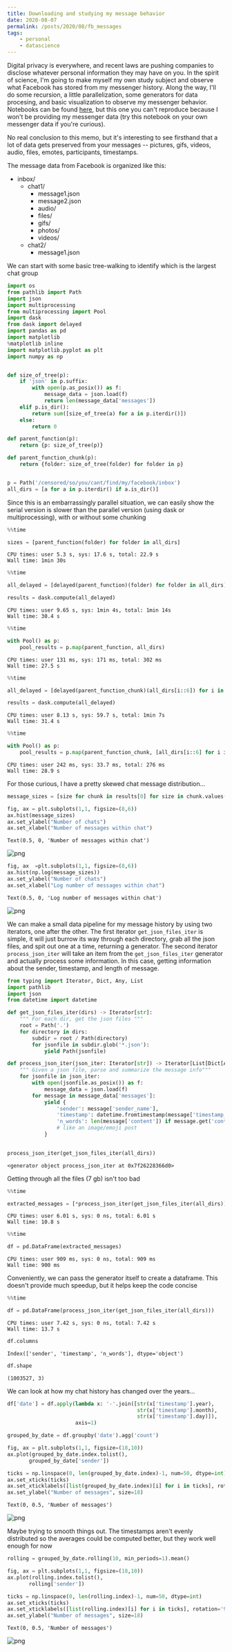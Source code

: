 ```yaml
---
title: Downloading and studying my message behavior
date: 2020-08-07
permalink: /posts/2020/08/fb_messages
tags:
    - personal
    - datascience
---
```

Digital privacy is everywhere, and recent laws are pushing companies to disclose whatever personal information they may have on you.
In the spirit of science, I'm going to make myself my own study subject and observe what Facebook has stored from my messenger history.
Along the way, I'll do some recursion, a little parallelization, some generators for data procesing, and basic visualization to observe my messenger behavior.
Notebooks can be found [here](https://github.com/ahy3nz/ahy3nz.github.io/tree/master/files/notebooks), but this one you can't reproduce because I won't be providing my messenger data (try this notebook on your own messenger data if you're curious).

No real conclusion to this memo, but it's interesting to see firsthand that a lot of data gets preserved from your messages -- pictures, gifs, videos, audio, files, emotes, participants, timestamps.

The message data from Facebook is organized like this:

* inbox/
    * chat1/
        * message1.json
        * message2.json
        * audio/
        * files/
        * gifs/
        * photos/
        * videos/
    * chat2/
        * message1.json

We can start with some basic tree-walking to identify which is the largest chat group



```python
import os
from pathlib import Path
import json
import multiprocessing
from multiprocessing import Pool
import dask
from dask import delayed
import pandas as pd
import matplotlib
%matplotlib inline
import matplotlib.pyplot as plt
import numpy as np


def size_of_tree(p):
    if 'json' in p.suffix:
        with open(p.as_posix()) as f:
            message_data = json.load(f)
            return len(message_data['messages'])
    elif p.is_dir():
        return sum([size_of_tree(a) for a in p.iterdir()])
    else:
        return 0

def parent_function(p):
    return {p: size_of_tree(p)}

def parent_function_chunk(p):
    return {folder: size_of_tree(folder) for folder in p}


p = Path('/censored/so/you/cant/find/my/facebook/inbox')
all_dirs = [a for a in p.iterdir() if a.is_dir()]
```

Since this is an embarrassingly parallel situation, we can easily show the serial version is slower than the parallel version (using dask or multiprocessing), with or without some chunking


```python
%%time

sizes = [parent_function(folder) for folder in all_dirs]
```

    CPU times: user 5.3 s, sys: 17.6 s, total: 22.9 s
    Wall time: 1min 30s



```python
%%time

all_delayed = [delayed(parent_function)(folder) for folder in all_dirs]

results = dask.compute(all_delayed)

```

    CPU times: user 9.65 s, sys: 1min 4s, total: 1min 14s
    Wall time: 30.4 s



```python
%%time

with Pool() as p:
    pool_results = p.map(parent_function, all_dirs)
```

    CPU times: user 131 ms, sys: 171 ms, total: 302 ms
    Wall time: 27.5 s



```python
%%time

all_delayed = [delayed(parent_function_chunk)(all_dirs[i::6]) for i in range(6)]

results = dask.compute(all_delayed)

```

    CPU times: user 8.13 s, sys: 59.7 s, total: 1min 7s
    Wall time: 31.4 s



```python
%%time

with Pool() as p:
    pool_results = p.map(parent_function_chunk, [all_dirs[i::6] for i in range(6)])
```

    CPU times: user 242 ms, sys: 33.7 ms, total: 276 ms
    Wall time: 28.9 s


For those curious, I have a pretty skewed chat message distribution...


```python
message_sizes = [size for chunk in results[0] for size in chunk.values()]
```


```python
fig, ax = plt.subplots(1,1, figsize=(8,6))
ax.hist(message_sizes)
ax.set_ylabel("Number of chats")
ax.set_xlabel("Number of messages within chat")
```




    Text(0.5, 0, 'Number of messages within chat')




![png](/images/2020-08-07-fb_messages_files/2020-08-07-fb_messages_10_1.png)



```python
fig, ax  =plt.subplots(1,1, figsize=(8,6))
ax.hist(np.log(message_sizes))
ax.set_ylabel("Number of chats")
ax.set_xlabel("Log number of messages within chat")
```




    Text(0.5, 0, 'Log number of messages within chat')




![png](/images/2020-08-07-fb_messages_files/2020-08-07-fb_messages_11_1.png)


We can make a small data pipeline for my message history by using two iterators, one after the other.
The first iterator `get_json_files_iter` is simple, it will just burrow its way through each directory, grab all the json files, and spit out one at a time, returning a generator.
The second iterator `process_json_iter` will take an item from the `get_json_files_iter` generator and actually process some information. 
In this case, getting information about the sender, timestamp, and length of message.


```python
from typing import Iterator, Dict, Any, List
import pathlib
import json
from datetime import datetime

def get_json_files_iter(dirs) -> Iterator[str]:
    """ For each dir, get the json files """
    root = Path('.')
    for directory in dirs:
        subdir = root / Path(directory)
        for jsonfile in subdir.glob('*.json'):
            yield Path(jsonfile)

def process_json_iter(json_iter: Iterator[str]) -> Iterator[List[Dict[Any, Any]]]:
    """ Given a json file, parse and summarize the message info"""
    for jsonfile in json_iter:
        with open(jsonfile.as_posix()) as f:
            message_data = json.load(f)
        for message in message_data['messages']:
            yield {
                'sender': message['sender_name'],
                'timestamp': datetime.fromtimestamp(message['timestamp_ms']/1000),
                'n_words': len(message['content']) if message.get('content', None) else None # Some messages have no text
                # like an image/emoji post
            }
   
```


```python
process_json_iter(get_json_files_iter(all_dirs))
```




    <generator object process_json_iter at 0x7f26228366d0>



Getting through all the files (7 gb) isn't too bad


```python
%%time

extracted_messages = [*process_json_iter(get_json_files_iter(all_dirs))]
```

    CPU times: user 6.01 s, sys: 0 ns, total: 6.01 s
    Wall time: 10.8 s



```python
%%time

df = pd.DataFrame(extracted_messages)
```

    CPU times: user 909 ms, sys: 0 ns, total: 909 ms
    Wall time: 900 ms


Conveniently, we can pass the generator itself to create a dataframe.
This doesn't provide much speedup, but it helps keep the code concise


```python
%%time

df = pd.DataFrame(process_json_iter(get_json_files_iter(all_dirs)))
```

    CPU times: user 7.42 s, sys: 0 ns, total: 7.42 s
    Wall time: 13.7 s



```python
df.columns
```




    Index(['sender', 'timestamp', 'n_words'], dtype='object')




```python
df.shape
```




    (1003527, 3)



We can look at how my chat history has changed over the years...


```python
df['date'] = df.apply(lambda x: '-'.join([str(x['timestamp'].year), 
                                          str(x['timestamp'].month), 
                                          str(x['timestamp'].day)]),
                      axis=1)

```


```python
grouped_by_date = df.groupby('date').agg('count')
```


```python
fig, ax = plt.subplots(1,1, figsize=(18,10))
ax.plot(grouped_by_date.index.tolist(),
       grouped_by_date['sender'])

ticks = np.linspace(0, len(grouped_by_date.index)-1, num=50, dtype=int)
ax.set_xticks(ticks)
ax.set_xticklabels([list(grouped_by_date.index)[i] for i in ticks], rotation='90', ha='right')
ax.set_ylabel("Number of messages", size=18)

```




    Text(0, 0.5, 'Number of messages')




![png](/images/2020-08-07-fb_messages_files/2020-08-07-fb_messages_25_1.png)


Maybe trying to smooth things out.
The timestamps aren't evenly distributed so the averages could be computed better, but they work well enough for now


```python
rolling = grouped_by_date.rolling(10, min_periods=1).mean()

fig, ax = plt.subplots(1,1, figsize=(18,10))
ax.plot(rolling.index.tolist(),
       rolling['sender'])

ticks = np.linspace(0, len(rolling.index)-1, num=50, dtype=int)
ax.set_xticks(ticks)
ax.set_xticklabels([list(rolling.index)[i] for i in ticks], rotation='90', ha='right')
ax.set_ylabel("Number of messages", size=18)

```




    Text(0, 0.5, 'Number of messages')




![png](/images/2020-08-07-fb_messages_files/2020-08-07-fb_messages_27_1.png)

